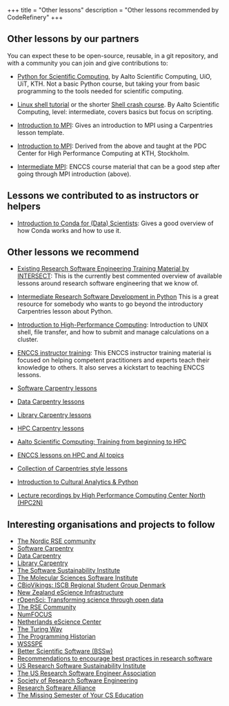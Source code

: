 +++
title = "Other lessons"
description = "Other lessons recommended by CodeRefinery"
+++

## Other lessons by our partners

You can expect these to be open-source, reusable, in a git repository, and with
a community you can join and give contributions to:

- [Python for Scientific
  Computing](https://aaltoscicomp.github.io/python-for-scicomp/), by
  Aalto Scientific Computing, UiO, UiT, KTH.  Not a basic Python
  course, but taking your from basic programming to the tools needed
  for scientific computing.

- [Linux shell
  tutorial](https://scicomp.aalto.fi/training/linux-shell-tutorial/)
  or the shorter [Shell crash
  course](https://scicomp.aalto.fi/scicomp/shell/).  By Aalto
  Scientific Computing, level: intermediate, covers basics but focus
  on scripting.

- [Introduction to MPI](https://rantahar.github.io/introduction-to-mpi/):
  Gives an introduction to MPI using a Carpentries lesson template.

- [Introduction to MPI](https://pdc-support.github.io/introduction-to-mpi/):
  Derived from the above and taught at the PDC Center for High Performance
  Computing at KTH, Stockholm.

- [Intermediate MPI](https://enccs.github.io/intermediate-mpi/):
  ENCCS course material that can be a good step after going through MPI introduction (above).


## Lessons we contributed to as instructors or helpers

- [Introduction to Conda for (Data) Scientists](https://carpentries-incubator.github.io/introduction-to-conda-for-data-scientists/):
  Gives a good overview of how Conda works and how to use it.


## Other lessons we recommend

- [Existing Research Software Engineering Training Material by INTERSECT](https://intersect-training.org/training-links/):
  This is the currently best commented overview of available lessons around research
  software engineering that we know of.

- [Intermediate Research Software Development in Python](https://carpentries-incubator.github.io/python-intermediate-development/)
  This is a great resource for somebody who wants to go beyond the introductory
  Carpentries lesson about Python.

- [Introduction to High-Performance Computing](https://carpentries-incubator.github.io/hpc-intro/):
  Introduction to UNIX shell, file transfer, and how to submit and manage calculations on a cluster.

- [ENCCS instructor training](https://enccs.github.io/instructor-training/):
  This ENCCS instructor training material is focused on helping competent
  practitioners and experts teach their knowledge to others. It also serves a
  kickstart to teaching ENCCS lessons.

- [Software Carpentry lessons](https://software-carpentry.org/lessons/)

- [Data Carpentry lessons](https://datacarpentry.org/lessons/)

- [Library Carpentry lessons](https://librarycarpentry.org)

- [HPC Carpentry lessons](https://hpc-carpentry.github.io)

- [Aalto Scientific Computing: Training from beginning to HPC](https://scicomp.aalto.fi/training/)

- [ENCCS lessons on HPC and AI topics](https://enccs.se/lessons/)

- [Collection of Carpentries style lessons](https://orchid00.github.io/The_Carpentries_info/carpentries_style_shared_lessons)

- [Introduction to Cultural Analytics & Python](https://melaniewalsh.github.io/Intro-Cultural-Analytics/)

- [Lecture recordings by High Performance Computing Center North (HPC2N)](https://www.youtube.com/user/HPC2N/videos)


## Interesting organisations and projects to follow

- [The Nordic RSE community](http://nordic-rse.org/)
- [Software Carpentry](http://software-carpentry.org)
- [Data Carpentry](http://www.datacarpentry.org)
- [Library Carpentry](https://librarycarpentry.org)
- [The Software Sustainability Institute](https://www.software.ac.uk)
- [The Molecular Sciences Software Institute](http://molssi.org)
- [CBioVikings: ISCB Regional Student Group Denmark](http://cbiovikings.org)
- [New Zealand eScience Infrastructure](https://www.nesi.org.nz)
- [rOpenSci: Transforming science through open data](http://ropensci.org)
- [The RSE Community](https://twitter.com/ResearchSoftEng)
- [NumFOCUS](http://www.numfocus.org)
- [Netherlands eScience Center](https://www.esciencecenter.nl)
- [The Turing Way](https://the-turing-way.netlify.app/)
- [The Programming Historian](https://programminghistorian.org/en/lessons/)
- [WSSSPE](http://wssspe.researchcomputing.org.uk)
- [Better Scientific Software (BSSw)](https://bssw.io)
- [Recommendations to encourage best practices in research software](https://softdev4research.github.io/recommendations/)
- [US Research Software Sustainability Institute](http://urssi.us)
- [The US Research Software Engineer Association](https://us-rse.org/)
- [Society of Research Software Engineering](https://society-rse.org/)
- [Research Software Alliance](http://www.researchsoft.org/)
- [The Missing Semester of Your CS Education](https://missing.csail.mit.edu/)
